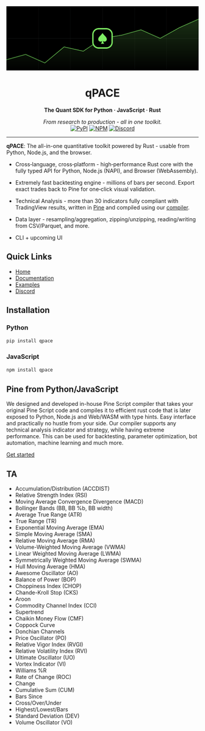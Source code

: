 <div align="center">
  <img src="static/banner.svg" alt="qPACE banner" />
  <h1>qPACE</h1>
  <p><strong>The Quant SDK for Python&nbsp;·&nbsp;JavaScript&nbsp;·&nbsp;Rust</strong></p>
  <em>From research to production - all in one toolkit.</em>
  <br/>
  <a href="https://pypi.org/project/qpace/"><img src="https://img.shields.io/pypi/v/qpace?color=blue&label=pypi" alt="PyPI"></a>
  <a href="https://www.npmjs.com/package/qpace"><img src="https://img.shields.io/npm/v/qpace?color=red&label=npm" alt="NPM"></a>
  <a href="https://qpace.dev/discord"><img src="https://cdn.nersent.com/public/badges/discord.svg" alt="Discord"></a>
  <br/>
</div>

---

**qPACE**: The all-in-one quantitative toolkit powered by Rust - usable from Python, Node.js, and the browser.

- Cross‑language, cross‑platform - high‑performance Rust core with the fully typed API for Python, Node.js (NAPI), and Browser (WebAssembly).

- Extremely fast backtesting engine - millions of bars per second. Export exact trades back to Pine for one‑click visual validation.

- Technical Analysis - more than 30 indicators fully compliant with TradingView results, written in [Pine](/content/ta.pine) and compiled using our [compiler](#pine-from-pythonjavascript).

- Data layer - resampling/aggregation, zipping/unzipping, reading/writing from CSV/Parquet, and more.

- CLI + upcoming UI

## Quick Links

- [Home](https://qpace.dev)
- [Documentation](/DOCS.md)
- [Examples](/https://github.com/nersent/qpace-examples)
- [Discord](https://qpace.dev/discord)

## Installation

### Python

```bash
pip install qpace
```

### JavaScript

```bash
npm install qpace
```

## Pine from Python/JavaScript

We designed and developed in-house Pine Script compiler that takes your original Pine Script code and compiles it to efficient rust code that is later exposed to Python, Node.js and Web/WASM with type hints. Easy interface and practically no hustle from your side. Our compiler supports any technical analysis indicator and strategy, while having extreme performance. This can be used for backtesting, parameter optimization, bot automation, machine learning and much more.

[Get started](https://qpace.dev)

## TA

- Accumulation/Distribution (ACCDIST)
- Relative Strength Index (RSI)
- Moving Average Convergence Divergence (MACD)
- Bollinger Bands (BB, BB %b, BB width)
- Average True Range (ATR)
- True Range (TR)
- Exponential Moving Average (EMA)
- Simple Moving Average (SMA)
- Relative Moving Average (RMA)
- Volume-Weighted Moving Average (VWMA)
- Linear Weighted Moving Average (LWMA)
- Symmetrically Weighted Moving Average (SWMA)
- Hull Moving Average (HMA)
- Awesome Oscillator (AO)
- Balance of Power (BOP)
- Choppiness Index (CHOP)
- Chande-Kroll Stop (CKS)
- Aroon
- Commodity Channel Index (CCI)
- Supertrend
- Chaikin Money Flow (CMF)
- Coppock Curve
- Donchian Channels
- Price Oscillator (PO)
- Relative Vigor Index (RVGI)
- Relative Volatility Index (RVI)
- Ultimate Oscillator (UO)
- Vortex Indicator (VI)
- Williams %R
- Rate of Change (ROC)
- Change
- Cumulative Sum (CUM)
- Bars Since
- Cross/Over/Under
- Highest/Lowest/Bars
- Standard Deviation (DEV)
- Volume Oscillator (VO)
